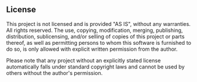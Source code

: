 ## License

This project is not licensed and is provided "AS IS", without any warranties. All rights reserved. The use, copying, modification, merging, publishing, distribution, sublicensing, and/or selling of copies of this project or parts thereof, as well as permitting persons to whom this software is furnished to do so, is only allowed with explicit written permission from the author.

Please note that any project without an explicitly stated license automatically falls under standard copyright laws and cannot be used by others without the author's permission.
